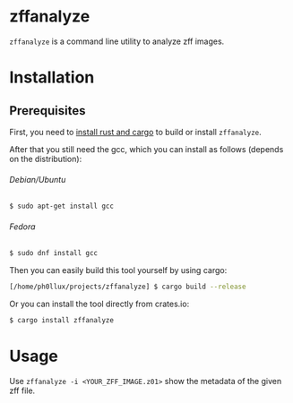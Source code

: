 # zffanalyze

```zffanalyze``` is a command line utility to analyze zff images.

# Installation
## Prerequisites
First, you need to [install rust and cargo](https://rustup.rs/) to build or install ```zffanalyze```.

After that you still need the gcc, which you can install as follows (depends on the distribution):
###### Debian/Ubuntu
```bash
$ sudo apt-get install gcc
```
###### Fedora
```bash
$ sudo dnf install gcc
```

Then you can easily build this tool yourself by using cargo:
```bash
[/home/ph0llux/projects/zffanalyze] $ cargo build --release
```
Or you can install the tool directly from crates.io:
```bash
$ cargo install zffanalyze
```

# Usage

Use ```zffanalyze -i <YOUR_ZFF_IMAGE.z01>``` show the metadata of the given zff file.